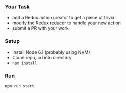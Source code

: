 ### Your Task

* add a Redux action creator to get a piece of trivia
* modify the Redux reducer to handle your new action
* submit a PR with your work

### Setup

* Install Node 6.1 (probably using NVM)
* Clone repo, cd into directory
* `npm install`

### Run

`npm run start`

